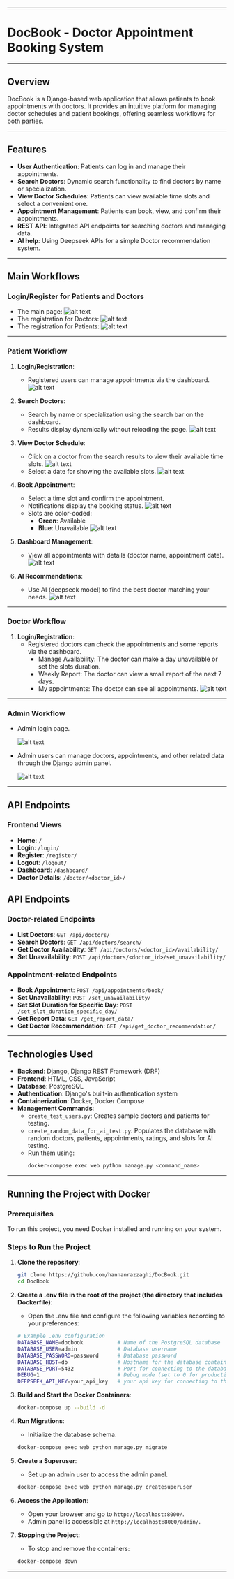 
---
# DocBook - Doctor Appointment Booking System

---
## Overview
DocBook is a Django-based web application that allows patients to book appointments with doctors. It provides an intuitive platform for managing doctor schedules and patient bookings, offering seamless workflows for both parties.

---
## Features
- **User Authentication**: Patients can log in and manage their appointments.
- **Search Doctors**: Dynamic search functionality to find doctors by name or specialization.
- **View Doctor Schedules**: Patients can view available time slots and select a convenient one.
- **Appointment Management**: Patients can book, view, and confirm their appointments.
- **REST API**: Integrated API endpoints for searching doctors and managing data.
- **AI help**: Using Deepseek APIs for a simple Doctor recommendation system.
---
## Main Workflows

### Login/Register for Patients and Doctors
- The main page:
![alt text](DocBook/screenshots/login.png)
- The registration for Doctors:
![alt text](DocBook/screenshots/register_doctor.png)
- The registration for Patients:
![alt text](DocBook/screenshots/register_patient.png)

---

### Patient Workflow
1. **Login/Registration**:
   - Registered users can manage appointments via the dashboard.
     ![alt text](DocBook/screenshots/dashboard_patient.png)

2. **Search Doctors**:
   - Search by name or specialization using the search bar on the dashboard.
   - Results display dynamically without reloading the page.
     ![alt text](DocBook/screenshots/search.png)

3. **View Doctor Schedule**:
   - Click on a doctor from the search results to view their available time slots.
     ![alt text](DocBook/screenshots/doctor_details.png)
   - Select a date for showing the available slots.
     ![alt text](DocBook/screenshots/schedule.png)

4. **Book Appointment**:
   - Select a time slot and confirm the appointment.
   - Notifications display the booking status.
     ![alt text](DocBook/screenshots/notification.png)
   - Slots are color-coded:
     - **Green**: Available
     - **Blue**: Unavailable
       ![alt text](DocBook/screenshots/after_booking.png)

5. **Dashboard Management**:
   - View all appointments with details (doctor name, appointment date).
     ![alt text](DocBook/screenshots/dashboard_after_booking.png)

6. **AI Recommendations**:
    - Use AI (deepseek model) to find the best doctor matching your needs.
     ![alt text](DocBook/screenshots/ai.png)
---

### Doctor Workflow
1. **Login/Registration**:
   - Registered doctors can check the appointments and some reports via the dashboard.
     - Manage Availability: The doctor can make a day unavailable or set the slots duration.
     - Weekly Report: The doctor can view a small report of the next 7 days.
     - My appointments: The doctor can see all appointments.
         ![alt text](DocBook/screenshots/dashboard_doctor.png)
---   

### Admin Workflow
- Admin login page.
  
   ![alt text](DocBook/screenshots/adminlogin.png)

- Admin users can manage doctors, appointments, and other related data through the Django admin panel.
  
   ![alt text](DocBook/screenshots/admin_panel.png)
---
## API Endpoints

### Frontend Views
- **Home**: `/`
- **Login**: `/login/`
- **Register**: `/register/`
- **Logout**: `/logout/`
- **Dashboard**: `/dashboard/`
- **Doctor Details**: `/doctor/<doctor_id>/`

## API Endpoints

### Doctor-related Endpoints
- **List Doctors**: `GET /api/doctors/`
- **Search Doctors**: `GET /api/doctors/search/`
- **Get Doctor Availability**: `GET /api/doctors/<doctor_id>/availability/`
- **Set Unavailability**: `POST /api/doctors/<doctor_id>/set_unavailability/`

### Appointment-related Endpoints
- **Book Appointment**: `POST /api/appointments/book/`
- **Set Unavailability**: `POST /set_unavailability/`
- **Set Slot Duration for Specific Day**: `POST /set_slot_duration_specific_day/`
- **Get Report Data**: `GET /get_report_data/`
- **Get Doctor Recommendation**: `GET /api/get_doctor_recommendation/`
---
## Technologies Used
- **Backend**: Django, Django REST Framework (DRF)
- **Frontend**: HTML, CSS, JavaScript
- **Database**: PostgreSQL
- **Authentication**: Django's built-in authentication system
- **Containerization**: Docker, Docker Compose
- **Management Commands**:  
  - `create_test_users.py`: Creates sample doctors and patients for testing.  
  - `create_random_data_for_ai_test.py`: Populates the database with random doctors, patients, appointments, ratings, and slots for AI testing.  
  - Run them using:  
    ```bash
    docker-compose exec web python manage.py <command_name>
    ```
---

## Running the Project with Docker

### Prerequisites
To run this project, you need Docker installed and running on your system.

### Steps to Run the Project
1. **Clone the repository**:
   ```bash
   git clone https://github.com/hannanrazzaghi/DocBook.git
   cd DocBook
   ```
2. **Create a .env file in the root of the project (the directory that includes Dockerfile)**:
   - Open the .env file and configure the following variables according to your preferences:
   ```bash
   # Example .env configuration
   DATABASE_NAME=docbook           # Name of the PostgreSQL database
   DATABASE_USER=admin             # Database username
   DATABASE_PASSWORD=password      # Database password
   DATABASE_HOST=db                # Hostname for the database container
   DATABASE_PORT=5432              # Port for connecting to the database
   DEBUG=1                         # Debug mode (set to 0 for production)
   DEEPSEEK_API_KEY=your_api_key   # your api key for connecting to the deepseek

   ```

3. **Build and Start the Docker Containers**:
   ```bash
   docker-compose up --build -d
   ```

4. **Run Migrations**:
   - Initialize the database schema.
   ```bash
   docker-compose exec web python manage.py migrate
   ```

5. **Create a Superuser**:
   - Set up an admin user to access the admin panel.
   ```bash
   docker-compose exec web python manage.py createsuperuser
   ```

6. **Access the Application**:
   - Open your browser and go to `http://localhost:8000/`.
   - Admin panel is accessible at `http://localhost:8000/admin/`.

7. **Stopping the Project**:
   - To stop and remove the containers:
   ```bash
   docker-compose down
   ```

---
